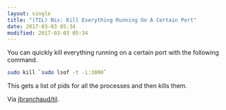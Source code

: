 ```yaml
---
layout: single
title: "(TIL) Nix: Kill Everything Running On A Certain Port"
date: 2017-03-03 05:34
modified: 2017-03-03 05:34
---
```


You can quickly kill everything running on a certain port with the following
command.

```bash
sudo kill `sudo lsof -t -i:3000`
```

This gets a list of pids for all the processes and then kills them.

Via [jbranchaud/til](https://github.com/jbranchaud/til).

